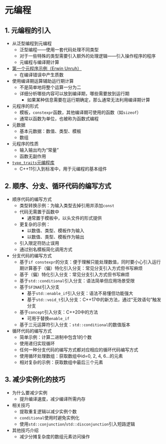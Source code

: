 # 元编程

## 1. 元编程的引入

- 从泛型编程到元编程
  - 泛型编程——使用一套代码处理不同类型
  - 对于一些特殊的类型需要引入额外的处理逻辑——引入操作程序的程序
  - 元编程与编译期计算
- [第一个元程序示例（Erwin Unruh）](http://www.erwin-unruh.de/primorig.html)
  - 在编译错误中产生质数
- 使用编译期运算辅助运行期计算
  - 不是简单地将整个运算一分为二
  - 详细分析哪些内容可以放到编译期，哪些需要放到运行期
    - 如果某种信息需要在运行期确定，那么通常无法利用编译期计算
- 元程序的形式
  - 模板，`constexpr`函数，其他编译期可使用的函数（如`sizeof`）
  - 通常以函数为单位，也被称为函数式编程
- 元数据
  - 基本元数据：数值、类型、模板
  - 数组
- 元程序的性质
  - 输入输出均为“常量”
  - 函数无副作用
- [`type_traits`元编程库](https://en.cppreference.com/w/cpp/header/type_traits)
  - C++11引入到标准中，用于元编程的基本组件

## 2. 顺序、分支、循环代码的编写方式

- 顺序代码的编写方式
  - 类型转换示例：为输入类型去掉引用并添加`const`
  - 代码无需置于函数中
    - 通常置于模板中，以头文件的形式提供
  - 更复杂的示例：
    - 以数值、类型、模板作为输入
    - 以数值、类型、模板作为输出
  - 引入限定符防止误用
  - 通过别名模板简化调用方式
- 分支代码的编写方式
  - 基于`if constexpr`的分支：便于理解只能处理数值，同时要小心引入运行期计算基于（偏）特化引入分支：常见分支引入方式但书写麻烦
  - 基于（偏）特化引入分支：常见分支引入方式但书写麻烦
  - 基于`std::conditional`引入分支：语法简单但应用场景受限
  - 基于`SFINAE`引入分支
    - 基于`std::enable_if`引入分支：语法不易懂但功能强大
    - 基于`std::void_t`引入分支：C++17中的新方法，通过“无效语句”触发分支
  - 基于`concept`引入分支：C++20中的方法
    - 可用于替换`enable_if`
  - 基于三元运算符引入分支：`std::conditional`的数值版本
- 循环代码的编写方式
  - 简单示例：计算二进制中包含1的个数
  - 使用递归实现循环
  - 任何一种分支代码的编写方式都对应相应的循环代码编写方式
  - 使用循环处理数组：获取数组中id=0, 2, 4, 6...的元素
  - 相对复杂的示例：获取数组中最后三个元素

## 3. 减少实例化的技巧

- 为什么要减少实例
  - 提升编译速度，减少编译所需内存
- 相关技巧
  - 提取重复逻辑以减少实例个数
  - `conditional`使用时避免实例化
  - 使用`std::conjunction`/`std::disconjunction`引入短路逻辑
- 其他技巧介绍
  - 减少分摊复杂度的数组元素访问操作